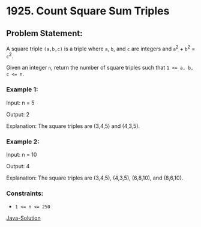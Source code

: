 # 1925. Count Square Sum Triples

## Problem Statement:

A square triple `(a,b,c)` is a triple where `a`, `b`, and `c` are integers and `a`<sup>2</sup> + `b`<sup>2</sup> = `c`<sup>2</sup>.

Given an integer `n`, return the number of square triples such that `1 <= a, b, c <= n`.

### Example 1:

Input: n = 5

Output: 2

Explanation: The square triples are (3,4,5) and (4,3,5).

### Example 2:

Input: n = 10

Output: 4

Explanation: The square triples are (3,4,5), (4,3,5), (6,8,10), and (8,6,10).

### Constraints:

* `1 <= n <= 250`

[Java-Solution](./solution.java)
